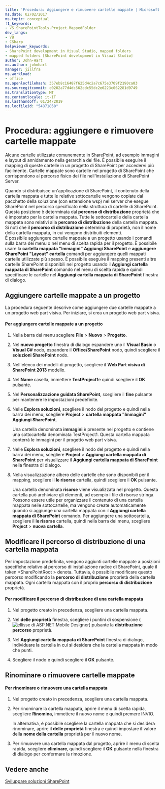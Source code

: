 ```yaml
---
title: 'Procedura: Aggiungere e rimuovere cartelle mappate | Microsoft Docs'
ms.date: 02/02/2017
ms.topic: conceptual
f1_keywords:
- VS.SharePointTools.Project.MappedFolder
dev_langs:
- VB
- CSharp
helpviewer_keywords:
- SharePoint development in Visual Studio, mapped folders
- mapped folders [SharePoint development in Visual Studio]
author: John-Hart
ms.author: johnhart
manager: jillfra
ms.workload:
- office
ms.openlocfilehash: 357eb8c16487f625d4c2a7c675e3709f2190ca03
ms.sourcegitcommit: c0202a77d4dc562cdc55dc2e6223c062281d9749
ms.translationtype: MT
ms.contentlocale: it-IT
ms.lasthandoff: 01/24/2019
ms.locfileid: "54871858"
---
```

# <a name="how-to-add-and-remove-mapped-folders"></a>Procedura: aggiungere e rimuovere cartelle mappate
  Alcune cartelle utilizzate comunemente in SharePoint, ad esempio immagini e layout di annidamento nella gerarchia dei file. È possibile eseguire il mapping di queste cartelle in un progetto di SharePoint per accedervi più facilmente. Cartelle mappate sono cartelle nel progetto di SharePoint che corrispondono al percorso fisico dei file nell'installazione di SharePoint Server.  
  
 Quando si distribuisce un'applicazione di SharePoint, il contenuto della cartella mappata e tutte le relative sottocartelle vengono copiate dal pacchetto della soluzione (con estensione wsp) nel server che esegue SharePoint nel percorso specificato nella struttura di cartelle di SharePoint. Questa posizione è determinata dal **percorso di distribuzione** proprietà che è impostato per la cartella mappata. Tutte le sottocartelle della cartella mappata sono relativi alla **percorso di distribuzione** della cartella mappata. Si noti che il **percorso di distribuzione** determina di proprietà, non il nome della cartella mappata, in cui vengono distribuiti elementi.  
 È possibile aggiungere cartelle mappate a un progetto usando i comandi sulla barra dei menu o nel menu di scelta rapida per il progetto. È possibile usare la **cartella mappata "Immagini" Aggiungi SharePoint** e **aggiungere SharePoint "Layout" cartella** comandi per aggiungere quelli mappati cartelle utilizzate più spesso. È possibile eseguire il mapping presenti altre cartelle SharePoint disponibili nel progetto usando il **Aggiungi cartella mappata di SharePoint** comando nel menu di scelta rapida e quindi specificare le cartelle nel **Aggiungi cartella mappata di SharePoint** finestra di dialogo.  
  
## <a name="add-mapped-folders-to-a-project"></a>Aggiungere cartelle mappate a un progetto  
 La procedura seguente descrive come aggiungere due cartelle mappate a un progetto web part visiva. Per iniziare, si crea un progetto web part visiva.  
  
#### <a name="to-add-mapped-folders-to-a-project"></a>Per aggiungere cartelle mappate a un progetto  
  
1.  Nella barra dei menu scegliere **File** > **Nuovo** > **Progetto**.  
  
2.  Nel **nuovo progetto** finestra di dialogo espandere uno il **Visual Basic** o **Visual C#**  nodo, espandere il **Office/SharePoint** nodo, quindi scegliere il **soluzioni SharePoint** nodo.  
  
3.  Nell'elenco dei modelli di progetto, scegliere il **Web Part visiva di SharePoint 2013** modello.  
  
4.  Nel **Name** casella, immettere **TestProject1**e quindi scegliere il **OK** pulsante.  
  
5.  Nel **Personalizzazione guidata SharePoint**, scegliere il **fine** pulsante per mantenere le impostazioni predefinite.  
  
6.  Nelle **Esplora soluzioni**, scegliere il nodo del progetto e quindi nella barra dei menu, scegliere **Project** > **cartella mappata "Immagini" Aggiungi SharePoint**.  
  
     Una cartella denominata **immagini** è presente nel progetto e contiene una sottocartella denominata TestProject1. Questa cartella mappata conterrà le immagini per il progetto web part visiva.  
  
7.  Nelle **Esplora soluzioni**, scegliere il nodo del progetto e quindi nella barra dei menu, scegliere **Project** > **Aggiungi cartella mappata di SharePoint** per visualizzare il  **Aggiungi cartella mappata di SharePoint** nella finestra di dialogo.  
  
8.  Nella visualizzazione albero delle cartelle che sono disponibili per il mapping, scegliere il **le risorse** cartella, quindi scegliere il **OK** pulsante.  
  
     Una cartella denominata **risorse** viene visualizzata nel progetto. Questa cartella può archiviare gli elementi, ad esempio i file di risorse stringa. Possono essere utile per organizzare il contenuto di una cartella mappata nelle sottocartelle, ma vengono create automaticamente quando si aggiunge una cartella mappata con il **Aggiungi cartella mappata di SharePoint** comando. Per aggiungere una sottocartella, scegliere il **le risorse** cartella, quindi nella barra dei menu, scegliere **Project** > **nuova cartella**.  
  
## <a name="change-the-deployment-location-of-a-mapped-folder"></a>Modificare il percorso di distribuzione di una cartella mappata  
 Per impostazione predefinita, vengono aggiunti cartelle mappate a posizioni specifiche relativo al percorso di installazione radice di SharePoint, quale il token \<SharePointRoot > denota. Tuttavia, è possibile modificare questo percorso modificando la **percorso di distribuzione** proprietà della cartella mappata. Ogni cartella mappata con il proprio **percorso di distribuzione** proprietà.  
  
#### <a name="to-change-the-deployment-location-of-a-mapped-folder"></a>Per modificare il percorso di distribuzione di una cartella mappata  
  
1.  Nel progetto creato in precedenza, scegliere una cartella mappata.  
  
2.  Nel **delle proprietà** finestra, scegliere i puntini di sospensione (![ellisse di ASP.NET Mobile Designer](../sharepoint/media/mwellipsis.gif "ellisse di ASP.NET Mobile Designer")) pulsante la **distribuzione percorso** proprietà.  
  
3.  Nel **Aggiungi cartella mappata di SharePoint** finestra di dialogo, individuare la cartella in cui si desidera che la cartella mappata in modo che punti.  
  
4.  Scegliere il nodo e quindi scegliere il **OK** pulsante.  
  
## <a name="rename-or-remove-mapped-folders"></a>Rinominare o rimuovere cartelle mappate  
  
#### <a name="to-rename-or-remove-a-mapped-folder"></a>Per rinominare o rimuovere una cartella mappata  
  
1.  Nel progetto creato in precedenza, scegliere una cartella mappata.  
  
2.  Per rinominare la cartella mappata, aprire il menu di scelta rapida, scegliere **Rinomina**, immettere il nuovo nome e quindi premere INVIO.  
  
     In alternativa, è possibile scegliere la cartella mappata che si desidera rinominare, aprire il **delle proprietà** finestra e quindi impostare il valore della **nome della cartella** proprietà per il nuovo nome.  
  
3.  Per rimuovere una cartella mappata dal progetto, aprire il menu di scelta rapida, scegliere **eliminare**, quindi scegliere il **OK** pulsante nella finestra di dialogo per confermare la rimozione.  
  
## <a name="see-also"></a>Vedere anche
 [Sviluppare soluzioni SharePoint](../sharepoint/developing-sharepoint-solutions.md)  
